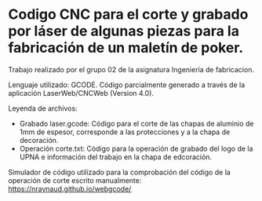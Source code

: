 # Codigo CNC para el corte y grabado por láser de algunas piezas para la fabricación de un maletín de poker.
Trabajo realizado por el grupo 02 de la asignatura Ingeniería de fabricacion.

Lenguaje utilizado: GCODE.
Código parcialmente generado a través de la aplicación LaserWeb/CNCWeb (Version 4.0).

Leyenda de archivos:
 - Grabado laser.gcode: Código para el corte de las chapas de aluminio de 1mm de espesor, corresponde a las protecciones y a la chapa de decoración.
 - Operación corte.txt: Código para la operación de grabado del logo de la UPNA e información del trabajo en la chapa de edcoración.
 
 Simulador de código utilizado para la comprobación del código de la operación de corte escrito manualmente: https://nraynaud.github.io/webgcode/
